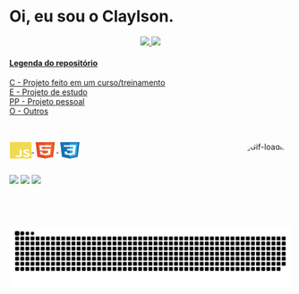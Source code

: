 # Oi, eu sou o Claylson.

<div align="center">
  <a href="https://github.com/claylson-0">
  <img height="165em" src="https://github-readme-stats.vercel.app/api?username=claylson-0&show_icons=true&theme=tokyonight&include_all_commits=true&count_private=true&locale=pt-br"/>
  <img height="165em" src="https://github-readme-stats.vercel.app/api/top-langs/?username=claylson-0&layout=compact&langs_count=7&theme=tokyonight&locale=pt-br"/>
</div>
  
  <div>
    <h4>Legenda do repositório</h4>
    C - Projeto feito em um curso/treinamento<br>
    E - Projeto de estudo<br>
    PP - Projeto pessoal<br>
    O - Outros<br>
  </div>

 ## 
  
<div style="display: inline_block"><br>
  <img align="center" alt="Cla-Js" height="30" width="40" src="https://raw.githubusercontent.com/devicons/devicon/master/icons/javascript/javascript-plain.svg">
  <img align="center" alt="Cla-HTML" height="30" width="40" src="https://raw.githubusercontent.com/devicons/devicon/master/icons/html5/html5-original.svg">
  <img align="center" alt="Cla-CSS" height="30" width="40" src="https://raw.githubusercontent.com/devicons/devicon/master/icons/css3/css3-original.svg">
  <img align="right" alt="Gif-loading" height="150" style="border-radius:50px;" src="https://upload.wikimedia.org/wikipedia/commons/5/54/Ajux_loader.gif">
</div>
  
  ##
 
<div> 
  <a href = "https://claylson-0.github.io/curriculum-vitae/"><img src="https://img.shields.io/badge/-Site-%23004f92?style=for-the-badge&logo=blog&logoColor=white" target="_blank"></a>
  <a href = "mailto:claylson1@gmail.com"><img src="https://img.shields.io/badge/-Gmail-%23333?style=for-the-badge&logo=gmail&logoColor=white" target="_blank"></a>
  <a href="https://www.linkedin.com/in/claylson-moreira-francisco/" target="_blank"><img src="https://img.shields.io/badge/-LinkedIn-%230077B5?style=for-the-badge&logo=linkedin&logoColor=white" target="_blank"></a> 
 
  ![Snake animation](https://github.com/claylson-0/claylson-0/blob/output/github-contribution-grid-snake.svg)
 
</div>
